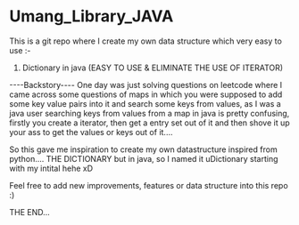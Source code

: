 # Umang_Library_JAVA
This is a git repo where I create my own data structure which very easy to use :-
1) Dictionary in java (EASY TO USE & ELIMINATE THE USE OF ITERATOR)

----Backstory----
One day was just solving questions on leetcode where I came across some questions of maps in which you were supposed to add some key value pairs
into it and search some keys from values, as I was a java user searching keys from values from a map in java is pretty confusing, firstly you create
a iterator, then get a entry set out of it and then shove it up your ass to get the values or keys out of it....

So this gave me inspiration to create my own datastructure inspired from python.... THE DICTIONARY but in java, so I named it uDictionary starting with
my intital hehe xD

Feel free to add new improvements, features or data structure into this repo :)

THE END...
